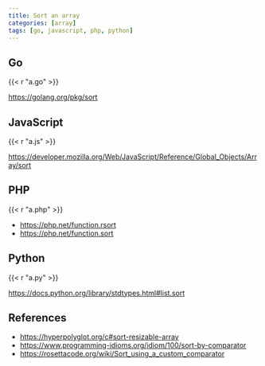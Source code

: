 ```yaml
---
title: Sort an array
categories: [array]
tags: [go, javascript, php, python]
---
```


## Go

{{< r "a.go" >}}

<https://golang.org/pkg/sort>

## JavaScript

{{< r "a.js" >}}

<https://developer.mozilla.org/Web/JavaScript/Reference/Global_Objects/Array/sort>

## PHP

{{< r "a.php" >}}

- <https://php.net/function.rsort>
- <https://php.net/function.sort>

## Python

{{< r "a.py" >}}

<https://docs.python.org/library/stdtypes.html#list.sort>

## References

- <https://hyperpolyglot.org/c#sort-resizable-array>
- <https://www.programming-idioms.org/idiom/100/sort-by-comparator>
- <https://rosettacode.org/wiki/Sort_using_a_custom_comparator>
